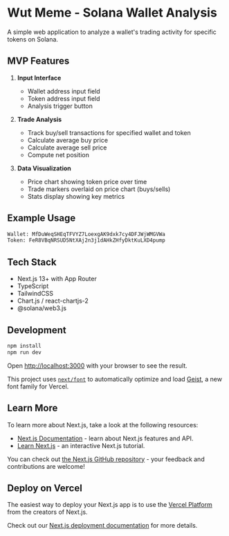 # Wut Meme - Solana Wallet Analysis

A simple web application to analyze a wallet's trading activity for specific tokens on Solana.

## MVP Features

1. **Input Interface**
   - Wallet address input field
   - Token address input field
   - Analysis trigger button

2. **Trade Analysis**
   - Track buy/sell transactions for specified wallet and token
   - Calculate average buy price
   - Calculate average sell price
   - Compute net position

3. **Data Visualization**
   - Price chart showing token price over time
   - Trade markers overlaid on price chart (buys/sells)
   - Stats display showing key metrics

## Example Usage

```bash
Wallet: MfDuWeqSHEqTFVYZ7LoexgAK9dxk7cy4DFJWjWMGVWa
Token: FeR8VBqNRSUD5NtXAj2n3j1dAHkZHfyDktKuLXD4pump
```

## Tech Stack

- Next.js 13+ with App Router
- TypeScript
- TailwindCSS
- Chart.js / react-chartjs-2
- @solana/web3.js

## Development

```bash
npm install
npm run dev
```

Open [http://localhost:3000](http://localhost:3000) with your browser to see the result.

This project uses [`next/font`](https://nextjs.org/docs/app/building-your-application/optimizing/fonts) to automatically optimize and load [Geist](https://vercel.com/font), a new font family for Vercel.

## Learn More

To learn more about Next.js, take a look at the following resources:

- [Next.js Documentation](https://nextjs.org/docs) - learn about Next.js features and API.
- [Learn Next.js](https://nextjs.org/learn) - an interactive Next.js tutorial.

You can check out [the Next.js GitHub repository](https://github.com/vercel/next.js) - your feedback and contributions are welcome!

## Deploy on Vercel

The easiest way to deploy your Next.js app is to use the [Vercel Platform](https://vercel.com/new?utm_medium=default-template&filter=next.js&utm_source=create-next-app&utm_campaign=create-next-app-readme) from the creators of Next.js.

Check out our [Next.js deployment documentation](https://nextjs.org/docs/app/building-your-application/deploying) for more details.
